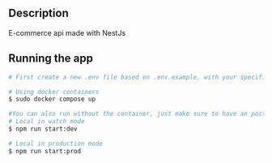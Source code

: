 ## Description

E-commerce api made with NestJs

## Running the app


```bash
# First create a new .env file based on .env.example, with your specific credentials, and make sure to have docker and docker compose installed.

# Using docker containers
$ sudo docker compose up

#You can also run without the container, just make sure to have an postgresql database configured for this project
# Local in watch mode
$ npm run start:dev

# Local in production mode
$ npm run start:prod
```

